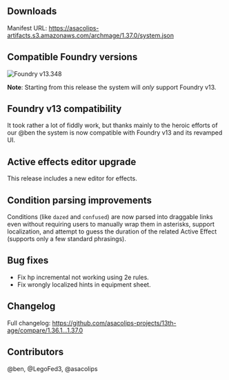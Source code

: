 ## Downloads

Manifest URL: https://asacolips-artifacts.s3.amazonaws.com/archmage/1.37.0/system.json

## Compatible Foundry versions

![Foundry v13.348](https://img.shields.io/badge/Foundry-v13.348-green)

**Note**: Starting from this release the system will *only* support Foundry v13.

## Foundry v13 compatibility
It took rather a lot of fiddly work, but thanks mainly to the heroic efforts of our @ben the system is now compatible with Foundry v13 and its revamped UI.

## Active effects editor upgrade
This release includes a new editor for effects.

## Condition parsing improvements
Conditions (like `dazed` and `confused`) are now parsed into draggable links even without requiring users to manually wrap them in asterisks, support localization, and attempt to guess the duration of the related Active Effect (supports only a few standard phrasings).

## Bug fixes
- Fix hp incremental not working using 2e rules.
- Fix wrongly localized hints in equipment sheet.

## Changelog

Full changelog: https://github.com/asacolips-projects/13th-age/compare/1.36.1...1.37.0

## Contributors

@ben, @LegoFed3, @asacolips
